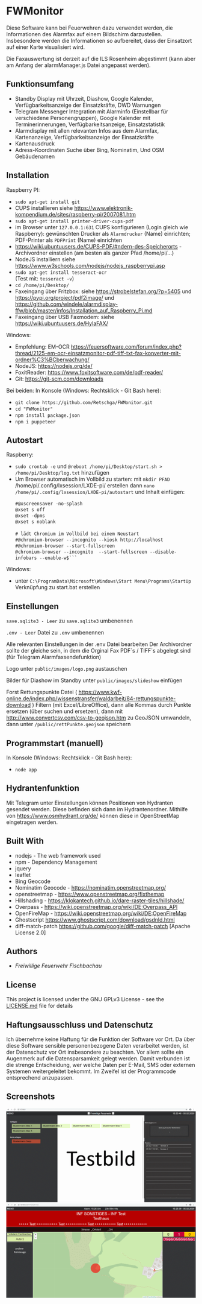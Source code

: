﻿# FWMonitor

Diese Software kann bei Feuerwehren dazu verwendet werden, die Informationen des Alarmfax auf einem Bildschirm darzustellen. 
Insbesondere werden die Informationen so aufbereitet, dass der Einsatzort auf einer Karte visualisiert wird.

Die Faxauswertung ist derzeit auf die ILS Rosenheim abgestimmt (kann aber am Anfang der alarmManager.js Datei angepasst werden).

## Funktionsumfang

* Standby Display mit Uhrzeit, Diashow, Google Kalender, Verfügbarkeitsanzeige der Einsatzkräfte, DWD Warnungen
* Telegram Messenger Integration mit Alarminfo (Einstellbar für verschiedene Personengruppen), Google Kalender mit Terminerinnerungen, Verfügbarkeitsanzeige, Einsatzstatistik
* Alarmdisplay mit allen relevanten Infos aus dem Alarmfax, Kartenanzeige, Verfügbarkeitsanzeige der Einsatzkräfte
* Kartenausdruck
* Adress-Koordinaten Suche über Bing, Nominatim, Und OSM Gebäudenamen

## Installation

Raspberry PI: 
 - `sudo apt-get install git`
 - CUPS installieren siehe https://www.elektronik-kompendium.de/sites/raspberry-pi/2007081.htm 
 - `sudo apt-get install printer-driver-cups-pdf`
 - im Browser unter `127.0.0.1:631` CUPS konfigurieren (Login gleich wie Raspberry): 
   gewünschten Drucker als `Alarmdrucker` (Name) einrichten; PDF-Printer als `PDFPrint` (Name) einrichten 
 - https://wiki.ubuntuusers.de/CUPS-PDF/#ndern-des-Speicherorts - Archivordner einstellen (am besten als ganzer Pfad /home/pi/...)
 - NodeJS installiern siehe https://www.w3schools.com/nodejs/nodejs_raspberrypi.asp
 - `sudo apt-get install tesseract-ocr`  
   (Test mit: `tesseract -v`)
 - `cd /home/pi/Desktop/`
 - Faxeingang über Fritzbox: siehe https://strobelstefan.org/?p=5405 und https://pypi.org/project/pdf2image/ und https://github.com/windele/alarmdisplay-ffw/blob/master/infos/Installation_auf_Raspberry_Pi.md
 - Faxeingang über USB Faxmodem: siehe https://wiki.ubuntuusers.de/HylaFAX/
 

Windows:	
 - Empfehlung: EM-OCR https://feuersoftware.com/forum/index.php?thread/2125-em-ocr-einsatzmonitor-pdf-tiff-txt-fax-konverter-mit-ordner%C3%BCberwachung/  
 - NodeJS: https://nodejs.org/de/
 - FoxitReader: https://www.foxitsoftware.com/de/pdf-reader/
 - Git: https://git-scm.com/downloads


Bei beiden: In Konsole (Windows: Rechtsklick - Git Bash here):
 - `git clone https://github.com/Retschga/FWMonitor.git`
 - `cd "FWMonitor"`
 - `npm install package.json`
 - `npm i puppeteer`
 
 
## Autostart 

Raspberry:
 - `sudo crontab -e` und `@reboot /home/pi/Desktop/start.sh > /home/pi/Desktop/log.txt` hinzufügen
 - Um Browser automatisch im Vollbild zu starten:
   mit `mkdir PFAD` /home/pi/.config/lxsession/LXDE-pi/ erstellen
   dann `nano /home/pi/.config/lxsession/LXDE-pi/autostart` und Inhalt einfügen:
    ```# Bildschirmschoner deaktivieren
	#@xscreensaver -no-splash
	@xset s off
	@xset -dpms
	@xset s noblank

	# lädt Chromium im Vollbild bei einem Neustart
	#@chromium-browser --incognito --kiosk http://localhost
	#@chromium-browser --start-fullscreen
	@chromium-browser --incognito  --start-fullscreen --disable-infobars --enable-w$```

Windows:
 - unter `C:\ProgramData\Microsoft\Windows\Start Menu\Programs\StartUp` Verknüpfung zu start.bat erstellen


## Einstellungen

`save.sqlite3 - Leer` zu `save.sqlite3` umbenennen

`.env - Leer` Datei zu `.env` umbenennen

Alle relevanten Einstellungen in der .env Datei bearbeiten
Der Archivordner sollte der gleiche sein, in dem die Orginal Fax PDF´s / TIFF´s abgelegt sind (für Telegram Alarmfaxsendefunktion)

Logo unter `public/images/logo.png` austauschen

Bilder für Diashow im Standby unter `public/images/slideshow` einfügen

Forst Rettungspunkte Datei  ( https://www.kwf-online.de/index.php/wissenstransfer/waldarbeit/84-rettungspunkte-download ) Filtern (mit Excel/LibreOffice), dann
alle Kommas durch Punkte ersetzen (über suchen und ersetzen), dann mit http://www.convertcsv.com/csv-to-geojson.htm zu GeoJSON umwandeln, 
dann unter `/public/rettPunkte.geojson` speichern


## Programmstart (manuell)

In Konsole (Windows: Rechtsklick - Git Bash here):
 - `node app`

## Hydrantenfunktion

Mit Telegram unter Einstellungen können Positionen von Hydranten gesendet werden.
Diese befinden sich dann im Hydrantenordner. Mithilfe von https://www.osmhydrant.org/de/ können diese
in OpenStreetMap eingetragen werden.

## Built With

* nodejs - The web framework used
* npm - Dependency Management
* jquery
* leaflet
* Bing Geocode
* Nominatim Geocode - https://nominatim.openstreetmap.org/
* openstreetmap - https://www.openstreetmap.org/fixthemap
*   Hillshading - https://klokantech.github.io/dare-raster-tiles/hillshade/
* 	Overpass - https://wiki.openstreetmap.org/wiki/DE:Overpass_API
* 	OpenFireMap - https://wiki.openstreetmap.org/wiki/DE:OpenFireMap
* Ghostscript https://www.ghostscript.com/download/gsdnld.html
* diff-match-patch https://github.com/google/diff-match-patch [Apache License 2.0]

## Authors

*  *Freiwillige Feuerwehr Fischbachau*

## License

This project is licensed under the GNU GPLv3  License - see the [LICENSE.md](LICENSE.md) file for details

## Haftungsausschluss und Datenschutz

Ich übernehme keine Haftung für die Funktion der Software vor Ort. Da über diese Software sensible personenbezogene Daten verarbeitet werden, ist der Datenschutz vor Ort insbesondere zu beachten. Vor allem sollte ein Augenmerk auf die Datensparsamkeit gelegt werden. Damit verbunden ist die strenge Entscheidung, wer welche Daten per E-Mail, SMS oder externen Systemen weitergeleitet bekommt. Im Zweifel ist der Programmcode entsprechend anzupassen.


## Screenshots

![Bild](/Screenshot1.PNG "Bild")
![Bild](/Screenshot2.PNG "Bild")
